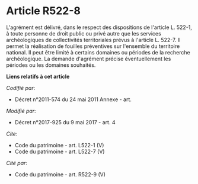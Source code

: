 # Article R522-8

L'agrément est délivré, dans le respect des dispositions de l'article L. 522-1, à toute personne de droit public ou privé
autre que les services archéologiques de collectivités territoriales prévus à l'article L. 522-7. Il permet la réalisation de
fouilles préventives sur l'ensemble du territoire national. Il peut être limité à certains domaines ou périodes de la
recherche archéologique. La demande d'agrément précise éventuellement les périodes ou les domaines souhaités.

**Liens relatifs à cet article**

_Codifié par_:

  - Décret n°2011-574 du 24 mai 2011 Annexe - art.

_Modifié par_:

  - Décret n°2017-925 du 9 mai 2017 - art. 4

_Cite_:

  - Code du patrimoine - art. L522-1 (V)
  - Code du patrimoine - art. L522-7 (V)

_Cité par_:

  - Code du patrimoine - art. R522-9 (V)
